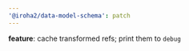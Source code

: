 ```yaml
---
'@iroha2/data-model-schema': patch
---
```


**feature**: cache transformed refs; print them to `debug`
